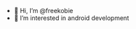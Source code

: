 - 👋 Hi, I’m @freekobie
- 👀 I’m interested in android development

<!---
freekobie/freekobie is a ✨ special ✨ repository because its `README.md` (this file) appears on your GitHub profile.
You can click the Preview link to take a look at your changes.
--->
